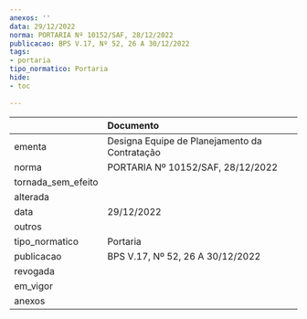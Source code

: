 ```yaml
---
anexos: ''
data: 29/12/2022
norma: PORTARIA Nº 10152/SAF, 28/12/2022
publicacao: BPS V.17, Nº 52, 26 A 30/12/2022
tags:
- portaria
tipo_normatico: Portaria
hide: 
- toc 
 
---
```


|                    | Documento                                     |
|:-------------------|:----------------------------------------------|
| ementa             | Designa Equipe de Planejamento da Contratação |
| norma              | PORTARIA Nº 10152/SAF, 28/12/2022             |
| tornada_sem_efeito |                                               |
| alterada           |                                               |
| data               | 29/12/2022                                    |
| outros             |                                               |
| tipo_normatico     | Portaria                                      |
| publicacao         | BPS V.17, Nº 52, 26 A 30/12/2022              |
| revogada           |                                               |
| em_vigor           |                                               |
| anexos             |                                               |